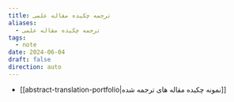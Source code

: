 ```yaml
---
title: ترجمه چکیده مقاله علمی
aliases:
  - ترجمه چکیده مقاله علمی
tags:
  - note
date: 2024-06-04
draft: false
direction: auto
---
```



- [[abstract-translation-portfolio|نمونه چکیده مقاله های ترجمه شده]]